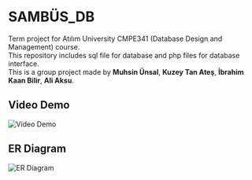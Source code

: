 # SAMBÜS_DB
Term project for Atılım University CMPE341 (Database Design and Management) course.
<br />
This repository includes sql file for database and php files for database interface.
<br />
This is a group project made by <b> Muhsin Ünsal</b>, <b>Kuzey Tan Ateş</b>, <b>İbrahim Kaan Bilir</b>, <b>Ali Aksu</b>.
## Video Demo
![Video Demo](https://github.com/muhsinunsal/Sambus_db/blob/master/src/preview_gif.gif)
## ER Diagram
![ER Diagram](https://github.com/muhsinunsal/Sambus_db/blob/master/src/db_diagram.jpg)

